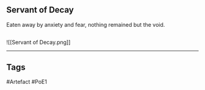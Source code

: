 ## Servant of Decay
Eaten away by anxiety and fear,
nothing remained but the void.
##
![[Servant of Decay.png]]

---
## Tags
#Artefact
#PoE1